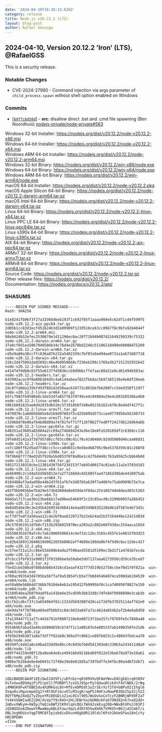 ```yaml
---
date: '2024-04-10T16:38:15.626Z'
category: release
title: Node.js v20.12.2 (LTS)
layout: blog-post
author: Rafael Gonzaga
---
```


## 2024-04-10, Version 20.12.2 'Iron' (LTS), @RafaelGSS

This is a security release.

### Notable Changes

- CVE-2024-27980 - Command injection via args parameter of `child_process.spawn` without shell option enabled on Windows

### Commits

- \[[`69ffc6d50d`](https://github.com/nodejs/node/commit/69ffc6d50d)] - **src**: disallow direct .bat and .cmd file spawning (Ben Noordhuis) [nodejs-private/node-private#563](https://github.com/nodejs-private/node-private/pull/563)

Windows 32-bit Installer: https://nodejs.org/dist/v20.12.2/node-v20.12.2-x86.msi \
Windows 64-bit Installer: https://nodejs.org/dist/v20.12.2/node-v20.12.2-x64.msi \
Windows ARM 64-bit Installer: https://nodejs.org/dist/v20.12.2/node-v20.12.2-arm64.msi \
Windows 32-bit Binary: https://nodejs.org/dist/v20.12.2/win-x86/node.exe \
Windows 64-bit Binary: https://nodejs.org/dist/v20.12.2/win-x64/node.exe \
Windows ARM 64-bit Binary: https://nodejs.org/dist/v20.12.2/win-arm64/node.exe \
macOS 64-bit Installer: https://nodejs.org/dist/v20.12.2/node-v20.12.2.pkg \
macOS Apple Silicon 64-bit Binary: https://nodejs.org/dist/v20.12.2/node-v20.12.2-darwin-arm64.tar.gz \
macOS Intel 64-bit Binary: https://nodejs.org/dist/v20.12.2/node-v20.12.2-darwin-x64.tar.gz \
Linux 64-bit Binary: https://nodejs.org/dist/v20.12.2/node-v20.12.2-linux-x64.tar.xz \
Linux PPC LE 64-bit Binary: https://nodejs.org/dist/v20.12.2/node-v20.12.2-linux-ppc64le.tar.xz \
Linux s390x 64-bit Binary: https://nodejs.org/dist/v20.12.2/node-v20.12.2-linux-s390x.tar.xz \
AIX 64-bit Binary: https://nodejs.org/dist/v20.12.2/node-v20.12.2-aix-ppc64.tar.gz \
ARMv7 32-bit Binary: https://nodejs.org/dist/v20.12.2/node-v20.12.2-linux-armv7l.tar.xz \
ARMv8 64-bit Binary: https://nodejs.org/dist/v20.12.2/node-v20.12.2-linux-arm64.tar.xz \
Source Code: https://nodejs.org/dist/v20.12.2/node-v20.12.2.tar.gz \
Other release files: https://nodejs.org/dist/v20.12.2/ \
Documentation: https://nodejs.org/docs/v20.12.2/api/

### SHASUMS

```
-----BEGIN PGP SIGNED MESSAGE-----
Hash: SHA256

b1e8241fb06f3f27a3336b4beb193f1cb92f05f1aaaa904e5c62df1cd4f599f5  node-v20.12.2-aix-ppc64.tar.gz
2d05b1cc83d3ecfd52624b3d2a99909f1219510ce63cc0967f8c9bfa9284044f  node-v20.12.2-arm64.msi
98eb624b52efec2530079e1d11296ec0ac20771b94b087d21649250339cf5332  node-v20.12.2-darwin-arm64.tar.gz
37a0cf0d1ea5067040586b34c76d4e2b78bd2246c51106218489e60008475209  node-v20.12.2-darwin-arm64.tar.xz
cd5e9a80a38ccffc036a87b232a5402339c7bf8fa9a494ae0731a1a671687718  node-v20.12.2-darwin-x64.tar.gz
226c2d475091da92892c46e40d058668cf236eb298c1769a3b27151352932b42  node-v20.12.2-darwin-x64.tar.xz
e41474f0db0c63f55e8137fd3836ccb9d9bbcffefaac88a51e0cd61494b503ac  node-v20.12.2-headers.tar.gz
643992acac9f0a80b184d5c4a6144abea7822fbbdac5b97365136e4e6df29eeb  node-v20.12.2-headers.tar.xz
2dc8ffa0da135bf493f881d2d38aac610772c801bb7b6208fcc5de9350f119f7  node-v20.12.2-linux-arm64.tar.gz
b5fc7983fb9506b8c3de53dfa85ff63f9f49cedc94984e29e4c89328536ba4b9  node-v20.12.2-linux-arm64.tar.xz
5861b891815ae8d42835db52bc57191858f348e0521b162c670c8ed4df417f1c  node-v20.12.2-linux-armv7l.tar.gz
b470878c1a0d656805e6d1b9d97883f5cd25b895d573ccee9779950a56198733  node-v20.12.2-linux-armv7l.tar.xz
c33968d78e06af64bd8d89a74781fef71ff126f862f7ed0ff2417d612dd64abb  node-v20.12.2-linux-ppc64le.tar.gz
b48351a23685a85884a2cc69a274b684243a3be18e8fa520105df2c6368cc116  node-v20.12.2-linux-ppc64le.tar.xz
29fe0d5142a3f3d7957d6ccf03cc08cd1c76c41d0460c92dd5800d46caa08d31  node-v20.12.2-linux-s390x.tar.gz
ce7c180ff62d5ad7f40ccc5ccca0d031c9e56edb8795c9be5378359c81c288f8  node-v20.12.2-linux-s390x.tar.xz
f8f9b6877778ed2d5f920a5bd853f0f8a8be1c42f6d448c763a95625cbbb4b0d  node-v20.12.2-linux-x64.tar.gz
595272130310cbe12301430756f23d153f7ab95d00174c02adc11a2e3703d183  node-v20.12.2-linux-x64.tar.xz
ab4b990c2c1d4a55d565813e7a2f71669dc4d1005faa47185d30bde4416975ab  node-v20.12.2-win-arm64.7z
010d488af3adad98e44b2d3f61afb7e3d87b5a620f7a406fe75ab0909b72e7ca  node-v20.12.2-win-arm64.zip
a92f5bb065bbe7b429e573b83604e8e039de3f0dac37e16674de0dea303c5283  node-v20.12.2-win-x64.7z
66dda1717cae30a13be6bb17ad96ee54b69f2c23c85acd9c3299b095fa26b452  node-v20.12.2-win-x64.zip
de8dd5dde38c3e2d5b4269534360414e4ae853496835226b4b1df567e4bf3d3c  node-v20.12.2-win-x86.7z
acf7d7fedf3a50aaa12c4e2bf0aa6220727b22eb24ad1b37264d46e12421d03d  node-v20.12.2-win-x86.zip
20c578361911d7b0cf153b293b025970eca383a2c802e0df438ac254aaca165d  node-v20.12.2-x64.msi
2655083616f0afc6c7a619069506614c4ef32c12bc31b5c455fe1e4815f03d23  node-v20.12.2-x86.msi
bcd2b4289313640639d9822655b80b2aff4689e189da0bf4f5d9c8ac12dec427  node-v20.12.2.pkg
bc57ee721a12cc8be55bb90b4a9a2f598aed5581d5199ec3bd171a4781bfecda  node-v20.12.2.tar.gz
d7cbcc5fbfb31e9001f3f0150bbeda59abe5dd7137aaa6273958cd59ce35ced7  node-v20.12.2.tar.xz
f5e42cbd380a9788bdd86b4316cd1eaaf432777d519b52758ccbe70d1f0f821a  win-arm64/node.exe
e780ac993543d4705ba5bffa79a53854fcb5e77b6845464074ca590dab194539  win-arm64/node.lib
ee59a80e5606dd736bb7610de8eb1a195d12fb9995bf8c1ca7d0950f8827e150  win-arm64/node_pdb.7z
91589548ea260794a8f6a141be6e25cd59b3bb32d8c7dfe84f9998890e3cab3b  win-arm64/node_pdb.zip
d2cfb2cd6cf37c3a654964f01c1333d5692907d20ca172dfb37025114af742e9  win-x64/node.exe
c6e9da74f78f98a465edfb8b51c84c9d33a047a71c4624a854b2af2b4e6a0d50  win-x64/node.lib
1fa139447711a77c4d16791bf0807210e6e08723f1ba257cf9769fe5c7848a48  win-x64/node_pdb.7z
9554b9bfabad3a46cb580d659cb747f1c1a9816fe5e885337ab1490359fe21d6  win-x64/node_pdb.zip
4f65b294b3071a6e73df7f02ab0c360a3fc9661ce897b823c2c48043fbdcaa70  win-x86/node.exe
08399fc4d42a0ce0bad33dd9a9bcc9c845bfb0d5d1393e8c330b5a243411d8a9  win-x86/node.lib
e89ff44159e90f12ba9ee64e8ce4941b6d9216bd69f012e536e670a973e19a61  win-x86/node_pdb.7z
9406e7b1bbde6e4e6043c72f40e39e8e018d5a7397bdffe34fbc00a4d6f2db71  win-x86/node_pdb.zip
-----BEGIN PGP SIGNATURE-----

iQGzBAEBCAAdFiEEiQwI24V5Fi/uDfnbi+q0389VXvQFAmYWvuEACgkQi+q0389V
XvToVwv8DSHqiPiPIrpV1l7FORBYlfzxGSJ9SprPylQdwoDCskXtF4VlNDk/2rNq
i4MWSK0FwXT8BE5du4XUMkGsL8V+MfEv4DMSdt1oZrSErXzf2Td+bBPsO21Ihgl6
5Vqo0viMgvnmpdZg1f+Rl9GFiGcv6lLM3zgK/agP5J4HFzuRwwPB3QGZ5pZ2j52Z
8QYT6MpZ4eQ27yZbyoYR10EGDixZixL0Ixl90S/WuOvGoCoTczF2BNRjWF69FZaT
tV4kVG6WIadEZjDH/dsVp7Y9c04X+2HcJEWrhozbUN0vkFab7ON302nk7nxO2dd+
JmDvxXWEyH+6W3pjTmQJx6WT2tK9VlqXcQQifWX42skEsg20Q+NWxBtOPoJJ01PJ
iQ5NQIEeAZ0wwVtMweWay6BLEFow/dqzL4IRt95hwXb0k7VPKO5+B6Jj42CmbT/i
UNL3xgHOUzxYqgTOMC6FIpjobdivDVuvHQgb8R110ldzlKPsh2bUeQfwo18nCcYy
XRC8PD8H
=IlUn
-----END PGP SIGNATURE-----
```
